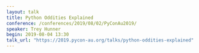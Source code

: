```yaml
---
layout: talk
title: Python Oddities Explained
conference: /conferences/2019/08/02/PyConAu2019/
speaker: Trey Hunner
begin: 2019-08-04 13:30
talk_url: "https://2019.pycon-au.org/talks/python-oddities-explained"
---
```

